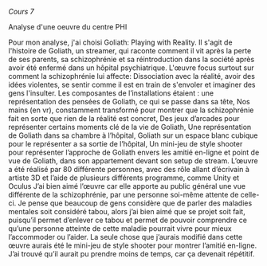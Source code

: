 *Cours 7*

Analyse d'une oeuvre du centre PHI

Pour mon analyse, j'ai choisi Goliath: Playing with Reality. Il s'agit de l'histoire de Goliath, un streamer, qui raconte comment il vit après la perte de ses parents, sa schizophrénie et sa réintroduction dans la société après avoir été enfermé dans un hôpital psychiatrique. L'œuvre focus surtout sur comment la schizophrénie lui affecte: Dissociation avec la réalité, avoir des idées violentes, se sentir comme il est en train de s'envoler et imaginer des gens l'insulter. Les composantes de l’installations étaient : une représentation des pensées de Goliath, ce qui se passe dans sa tête, Nos mains (en vr), constamment transformé pour montrer que la schizophrénie fait en sorte que rien de la réalité est concret, Des jeux d’arcades pour représenter certains moments clé de la vie de Goliath, Une représentation de Goliath dans sa chambre à l’hôpital, Goliath sur un espace blanc cubique pour le représenter a sa sortie de l’hôpital, Un mini-jeu de style shooter pour représenter l’approche de Goliath envers les amitié en-ligne et point de vue de Goliath, dans son appartement devant son setup de stream. L’œuvre a été réalisé par 80 différente personnes, avec des rôle allant d’écrivain à artiste 3D et l’aide de plusieurs différents programme, comme Unity et Oculus
J’ai bien aimé l’œuvre car elle apporte au public général une vue différente de la schizophrénie, par une personne soi-même attente de celle-ci. Je pense que beaucoup de gens considère que de parler des maladies mentales soit considéré tabou, alors j’ai bien aimé que se projet soit fait, puisqu’il permet d’enlever ce tabou et permet de pouvoir comprendre ce qu’une personne atteinte de cette maladie pourrait vivre pour mieux l’accommoder ou l’aider.
La seule chose que j’aurais modifié dans cette œuvre aurais été le mini-jeu de style shooter pour montrer l’amitié en-ligne. J’ai trouvé qu’il aurait pu prendre moins de temps, car ça devenait répétitif.
